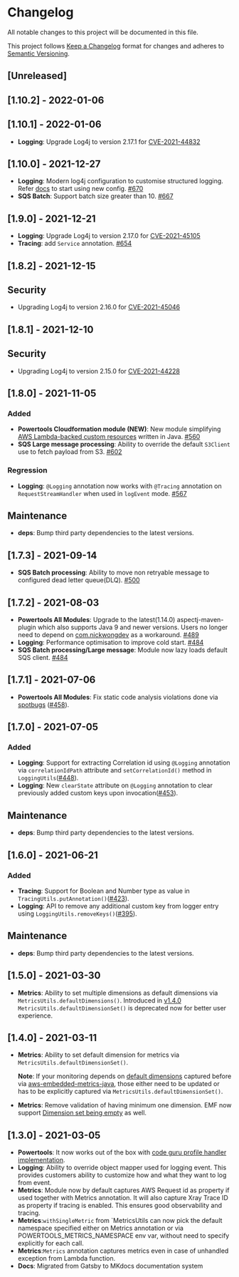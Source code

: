 # Changelog

All notable changes to this project will be documented in this file.

This project follows [Keep a Changelog](https://keepachangelog.com/en/1.0.0/) format for changes and adheres to [Semantic Versioning](https://semver.org/spec/v2.0.0.html).



## [Unreleased]

## [1.10.2] - 2022-01-06

<PLEASE REMEBER TO UPDATE CHANGE LOG>


## [1.10.1] - 2022-01-06

* **Logging**: Upgrade Log4j to version 2.17.1 for [CVE-2021-44832](https://nvd.nist.gov/vuln/detail/CVE-2021-44832)

## [1.10.0] - 2021-12-27

* **Logging**: Modern log4j configuration to customise structured logging. Refer [docs](https://awslabs.github.io/aws-lambda-powertools-java/core/logging/#upgrade-to-jsontemplatelayout-from-deprecated-lambdajsonlayout-configuration-in-log4j2xml) to start using new config. [#670](https://github.com/awslabs/aws-lambda-powertools-java/pull/670)
* **SQS Batch**: Support batch size greater than 10. [#667](https://github.com/awslabs/aws-lambda-powertools-java/pull/667)

## [1.9.0] - 2021-12-21

* **Logging**: Upgrade Log4j to version 2.17.0 for [CVE-2021-45105](https://nvd.nist.gov/vuln/detail/CVE-2021-45105)
* **Tracing**: add `Service` annotation. [#654](https://github.com/awslabs/aws-lambda-powertools-java/issues/654)

## [1.8.2] - 2021-12-15

## Security

* Upgrading Log4j to version 2.16.0 for [CVE-2021-45046](https://nvd.nist.gov/vuln/detail/CVE-2021-45046)

## [1.8.1] - 2021-12-10

## Security

* Upgrading Log4j to version 2.15.0 for [CVE-2021-44228](https://nvd.nist.gov/vuln/detail/CVE-2021-44228)

## [1.8.0] - 2021-11-05

### Added

* **Powertools Cloudformation module (NEW)**: New module simplifying [AWS Lambda-backed custom resources](https://docs.aws.amazon.com/AWSCloudFormation/latest/UserGuide/template-custom-resources-lambda.html) written in Java. [#560](https://github.com/awslabs/aws-lambda-powertools-java/pull/560)
* **SQS Large message processing**: Ability to override the default `S3Client` use to fetch payload from S3. [#602](https://github.com/awslabs/aws-lambda-powertools-java/pull/602)

### Regression

* **Logging**: `@Logging` annotation now works with `@Tracing` annotation on `RequestStreamHandler` when used in `logEvent` mode. [#567](https://github.com/awslabs/aws-lambda-powertools-java/pull/567)

## Maintenance

* **deps**: Bump third party dependencies to the latest versions.

## [1.7.3] - 2021-09-14

* **SQS Batch processing**: Ability to move non retryable message to configured dead letter queue(DLQ). [#500](https://github.com/awslabs/aws-lambda-powertools-java/pull/500)

## [1.7.2] - 2021-08-03

* **Powertools All Modules**: Upgrade to the latest(1.14.0) aspectj-maven-plugin which also supports Java 9 and newer versions. 
Users no longer need to depend on [com.nickwongdev](https://mvnrepository.com/artifact/com.nickwongdev/aspectj-maven-plugin/1.12.6) as a workaround. [#489](https://github.com/awslabs/aws-lambda-powertools-java/pull/489)
* **Logging**: Performance optimisation to improve cold start. [#484](https://github.com/awslabs/aws-lambda-powertools-java/pull/484)
* **SQS Batch processing/Large message**: Module now lazy loads default SQS client. [#484](https://github.com/awslabs/aws-lambda-powertools-java/pull/484)

## [1.7.1] - 2021-07-06

* **Powertools All Modules**: Fix static code analysis violations done via [spotbugs](https://github.com/spotbugs/spotbugs) ([#458](https://github.com/awslabs/aws-lambda-powertools-java/pull/458)).

## [1.7.0] - 2021-07-05

### Added

* **Logging**: Support for extracting Correlation id using `@Logging` annotation via `correlationIdPath` attribute and `setCorrelationId()` method in `LoggingUtils`([#448](https://github.com/awslabs/aws-lambda-powertools-java/pull/448)).
* **Logging**: New `clearState` attribute on `@Logging` annotation to clear previously added custom keys upon invocation([#453](https://github.com/awslabs/aws-lambda-powertools-java/pull/453)).

## Maintenance

* **deps**: Bump third party dependencies to the latest versions.

## [1.6.0] - 2021-06-21

### Added

* **Tracing**: Support for Boolean and Number type as value in `TracingUtils.putAnnotation()`([#423](https://github.com/awslabs/aws-lambda-powertools-java/pull/432)).
* **Logging**: API to remove any additional custom key from logger entry using `LoggingUtils.removeKeys()`([#395](https://github.com/awslabs/aws-lambda-powertools-java/pull/395)).

## Maintenance

* **deps**: Bump third party dependencies to the latest versions.

## [1.5.0] - 2021-03-30

* **Metrics**: Ability to set multiple dimensions as default dimensions via `MetricsUtils.defaultDimensions()`. 
  Introduced in [v1.4.0](https://github.com/awslabs/aws-lambda-powertools-java/releases/tag/v1.4.0) 
  `MetricsUtils.defaultDimensionSet()` is deprecated now for better user experience.

## [1.4.0] - 2021-03-11
* **Metrics**: Ability to set default dimension for metrics via `MetricsUtils.defaultDimensionSet()`.
  
  **Note**: If your monitoring depends on [default dimensions](https://github.com/awslabs/aws-embedded-metrics-java/blob/master/src/main/java/software/amazon/cloudwatchlogs/emf/logger/MetricsLogger.java#L173) captured before via [aws-embedded-metrics-java](https://github.com/awslabs/aws-embedded-metrics-java), 
  those either need to be updated or has to be explicitly captured via `MetricsUtils.defaultDimensionSet()`.
  

* **Metrics**: Remove validation of having minimum one dimension. EMF now support [Dimension set being empty](https://docs.aws.amazon.com/AmazonCloudWatch/latest/monitoring/CloudWatch_Embedded_Metric_Format_Specification.html) as well.

## [1.3.0] - 2021-03-05

* **Powertools**: It now works out of the box with [code guru profile handler implementation](https://docs.aws.amazon.com/codeguru/latest/profiler-ug/lambda-custom.html).
* **Logging**: Ability to override object mapper used for logging event. This provides customers ability to customize how and what they want to log from event.
* **Metrics**: Module now by default captures AWS Request id as property if used together with Metrics annotation. It will also capture Xray Trace ID as property if tracing is enabled. This ensures good observability and tracing.
* **Metrics**:`withSingleMetric` from `MetricsUtils can now pick the default namespace specified either on Metrics annotation or via POWERTOOLS_METRICS_NAMESPACE env var, without need to specify explicitly for each call.
* **Metrics**:`Metrics` annotation captures metrics even in case of unhandled exception from Lambda function.
* **Docs**: Migrated from Gatsby to MKdocs documentation system